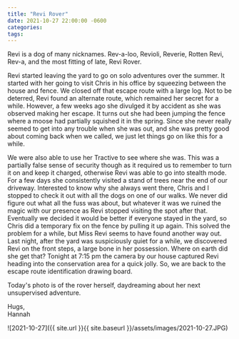 ```yaml
---
title: "Revi Rover"
date: 2021-10-27 22:00:00 -0600
categories:
tags:
---
```


Revi is a dog of many nicknames. Rev-a-loo, Revioli, Reverie, Rotten Revi, Rev-a, and the most fitting of late, Revi Rover. 

Revi started leaving the yard to go on solo adventures over the summer. It started with her going to visit Chris in his office by squeezing between the house and fence. We closed off that escape route with a large log. Not to be deterred, Revi found an alternate route, which remained her secret for a while. However, a few weeks ago she divulged it by accident as she was observed making her escape. It turns out she had been jumping the fence where a moose had partially squished it in the spring. Since she never really seemed to get into any trouble when she was out, and she was pretty good about coming back when we called, we just let things go on like this for a while. 

We were also able to use her Tractive to see where she was. This was a partially false sense of security though as it required us to remember to turn it on and keep it charged, otherwise Revi was able to go into stealth mode. For a few days she consistently visited a stand of trees near the end of our driveway. Interested to know why she always went there, Chris and I stopped to check it out with all the dogs on one of our walks. We never did figure out what all the fuss was about, but whatever it was we ruined the magic with our presence as Revi stopped visiting the spot after that. Eventually we decided it would be better if everyone stayed in the yard, so Chris did a temporary fix on the fence by pulling it up again. This solved the problem for a while, but Miss Revi seems to have found another way out. Last night, after the yard was suspiciously quiet for a while, we discovered Revi on the front steps, a large bone in her possession. Where on earth did she get that? Tonight at 7:15 pm the camera by our house captured Revi heading into the conservation area for a quick jolly. So, we are back to the escape route identification drawing board.

Today's photo is of the rover herself, daydreaming about her next unsupervised adventure.

Hugs,<br />
Hannah

![2021-10-27]({{ site.url }}{{ site.baseurl }}/assets/images/2021-10-27.JPG)